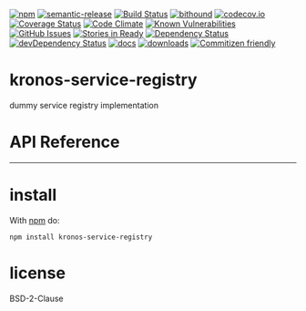 [![npm](https://img.shields.io/npm/v/kronos-service-registry.svg)](https://www.npmjs.com/package/kronos-service-registry)
[![semantic-release](https://img.shields.io/badge/%20%20%F0%9F%93%A6%F0%9F%9A%80-semantic--release-e10079.svg)](https://github.com/Kronos-Integration/kronos-service-registry)
[![Build Status](https://secure.travis-ci.org/Kronos-Integration/kronos-service-registry.png)](http://travis-ci.org/Kronos-Integration/kronos-service-registry)
[![bithound](https://www.bithound.io/github/Kronos-Integration/kronos-service-registry/badges/score.svg)](https://www.bithound.io/github/Kronos-Integration/kronos-service-registry)
[![codecov.io](http://codecov.io/github/Kronos-Integration/kronos-service-registry/coverage.svg?branch=master)](http://codecov.io/github/Kronos-Integration/kronos-service-registry?branch=master)
[![Coverage Status](https://coveralls.io/repos/Kronos-Integration/kronos-service-registry/badge.svg)](https://coveralls.io/r/Kronos-Integration/kronos-service-registry)
[![Code Climate](https://codeclimate.com/github/Kronos-Integration/kronos-service-registry/badges/gpa.svg)](https://codeclimate.com/github/Kronos-Integration/kronos-service-registry)
[![Known Vulnerabilities](https://snyk.io/test/github/Kronos-Integration/kronos-service-registry/badge.svg)](https://snyk.io/test/github/Kronos-Integration/kronos-service-registry)
[![GitHub Issues](https://img.shields.io/github/issues/Kronos-Integration/kronos-service-registry.svg?style=flat-square)](https://github.com/Kronos-Integration/kronos-service-registry/issues)
[![Stories in Ready](https://badge.waffle.io/Kronos-Integration/kronos-service-registry.svg?label=ready&title=Ready)](http://waffle.io/Kronos-Integration/kronos-service-registry)
[![Dependency Status](https://david-dm.org/Kronos-Integration/kronos-service-registry.svg)](https://david-dm.org/Kronos-Integration/kronos-service-registry)
[![devDependency Status](https://david-dm.org/Kronos-Integration/kronos-service-registry/dev-status.svg)](https://david-dm.org/Kronos-Integration/kronos-service-registry#info=devDependencies)
[![docs](http://inch-ci.org/github/Kronos-Integration/kronos-service-registry.svg?branch=master)](http://inch-ci.org/github/Kronos-Integration/kronos-service-registry)
[![downloads](http://img.shields.io/npm/dm/kronos-service-registry.svg?style=flat-square)](https://npmjs.org/package/kronos-service-registry)
[![Commitizen friendly](https://img.shields.io/badge/commitizen-friendly-brightgreen.svg)](http://commitizen.github.io/cz-cli/)

kronos-service-registry
===
dummy service registry implementation

# API Reference

* * *

install
=======

With [npm](http://npmjs.org) do:

```shell
npm install kronos-service-registry
```

license
=======

BSD-2-Clause
